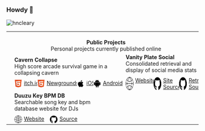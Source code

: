 ### Howdy 👋

<p align="left">
  <img
    src="https://komarev.com/ghpvc/?username=hncleary"
    alt="hncleary"
  />
</p>
<table align="center">
    <tr>
        <td colspan="4" align="center">
          <br>
            <b>
              Public Projects
            </b>
          <br>
          Personal projects currently published online
        </td>
    </tr>
    <tr>
        <td align="right">
          <img src="./grayson-grappler.png" style="width:60px">
        </td>
        <td>
          <b>
            Cavern Collapse
          </b>
          <br>
          <div>
          High score arcade survival game in a collapsing cavern
          </div>
          <div style="display:flex;flex-direction:row;gap:15px;margin-top:5px">
            <!-- Links to platforms its published on -->
            <a href="https://cyranek.itch.io/cavern-collapse" style="display:flex;flex-direction:row;gap:5px;margin-top:5px">
              <img src="./html5.png" style="width:20px">
              itch.io
            </a>
            <a href="https://www.newgrounds.com/portal/view/860822" style="display:flex;flex-direction:row;gap:5px;margin-top:5px">
              <img src="./html5.png" style="width:20px">
              Newgrounds
            </a>
            <a href="https://apps.apple.com/us/app/cavern-collapse/id6451268649" style="display:flex;flex-direction:row;gap:5px;margin-top:5px">
              <img src="./apple.png" style="width:20px">
              iOS
            </a>
            <a href="https://play.google.com/store/apps/details?id=cyranek.com.cyranek.caverncollapse&hl=en_US&gl=US" style="display:flex;flex-direction:row;gap:5px;margin-top:5px">
              <img src="./android.svg" style="width:20px">
              Android
            </a>
          </div>
        </td>
        <td align="right">
          <img src="./vps-logo.png" style="width:60px">
        </td>
        <td>
        <b> Vanity Plate Social </b>
        <br>
        <div>
          Consolidated retrieval and display of social media stats
        </div>
        <div style="display:flex;flex-direction:row;gap:15px;margin-top:5px">
          <!-- Links to platforms its published on -->
          <a href="https://www.vanityplate.social/home" style="display:flex;flex-direction:row;gap:5px;margin-top:5px">
            <img src="./globe.png" style="width:20px">
            Website
          </a>
          <a href="https://github.com/hncleary/vanity-plate-ng" style="display:flex;flex-direction:row;gap:5px;margin-top:5px">
            <img src="./github.png" style="width:20px">
            Site Source
          </a>
          <a href="https://github.com/hncleary/vanity-plate-pr" style="display:flex;flex-direction:row;gap:5px;margin-top:5px">
            <img src="./github.png" style="width:20px">
            Retrieval Source
          </a>
          </div>
        </td>
    </tr>
    <tr>
      <td align="right">
          <img src="./duuzu_db_logo.png" style="width:60px">
        </td>
        <td>
          <b>
            Duuzu Key BPM DB
          </b>
          <br>
          <div>
          Searchable song key and bpm database website for DJs
          </div>
          <div style="display:flex;flex-direction:row;gap:15px;margin-top:5px">
            <a href="https://www.duuzudb.com/home" style="display:flex;flex-direction:row;gap:5px;margin-top:5px">
            <img src="./globe.png" style="width:20px">
            Website
          </a>
          <a href="https://github.com/hncleary/duuzu-key-bpm-db" style="display:flex;flex-direction:row;gap:5px;margin-top:5px">
            <img src="./github.png" style="width:20px">
            Source
          </a>
          </div>
        </td>
        <td></td>
        <td></td>
    </tr>
</table>
&nbsp;
